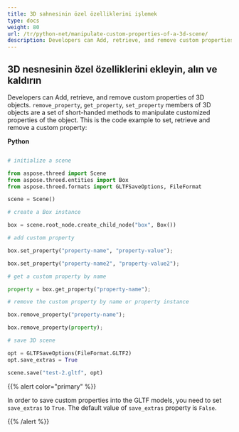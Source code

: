 ```yaml
---
title: 3D sahnesinin özel özelliklerini işlemek
type: docs
weight: 80
url: /tr/python-net/manipulate-custom-properties-of-a-3d-scene/
description: Developers can Add, retrieve, and remove custom properties of 3D objects. RemoveProperty, GetProperty, SetProperty members of 3D objects are a set of short-handed methods to manipulate customized properties of the object.
---
```

##  **3D nesnesinin özel özelliklerini ekleyin, alın ve kaldırın**
Developers can Add, retrieve, and remove custom properties of 3D objects. `remove_property`, `get_property`, `set_property` members of 3D objects are a set of short-handed methods to manipulate customized properties of the object. This is the code example to set, retrieve and remove a custom property:

**Python**

```py

# initialize a scene 

from aspose.threed import Scene
from aspose.threed.entities import Box
from aspose.threed.formats import GLTFSaveOptions, FileFormat

scene = Scene()

# create a Box instance

box = scene.root_node.create_child_node("box", Box())

# add custom property

box.set_property("property-name", "property-value");

box.set_property("property-name2", "property-value2");

# get a custom property by name

property = box.get_property("property-name");

# remove the custom property by name or property instance

box.remove_property("property-name");

box.remove_property(property);

# save 3D scene

opt = GLTFSaveOptions(FileFormat.GLTF2)
opt.save_extras = True

scene.save("test-2.gltf", opt)

```

{{% alert color="primary" %}} 

In order to save custom properties into the GLTF models, you need to set `save_extras` to `True`. The default value of `save_extras` property is `False`.

{{% /alert %}}
